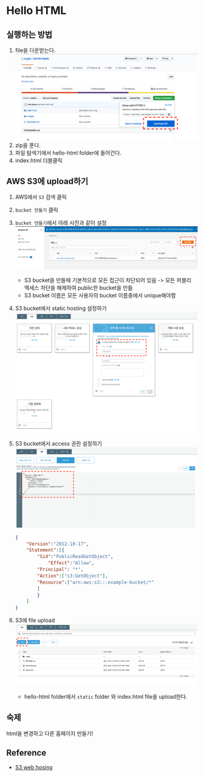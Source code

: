 # Hello HTML

## 실행하는 방법

1. file을 다운받는다.
    ![download](./images/download.png)
2. zip을 푼다.
3. 파일 탐색기에서 hello-html folder에 들어간다.
4. index.html 더블클릭

## AWS S3에 upload하기

1. AWS에서 `S3` 검색 클릭
2. `bucket 만들기` 클릭
3. `bucket 만들기`에서 아래 사진과 같이 설정
    ![create bucket](./images/create-bucket.png)
    - S3 bucket을 만들때 기본적으로 모든 접근이 차단되어 있음 -> 모든 퍼블리 엑세스 차단을 해제하여 public한 bucket을 만듦
    - S3 bucket 이름은 모든 사용자의 bucket 이름중에서 unique해야함
4. S3 bucket에서 static hosting 설정하기
    ![create bucket](./images/hosting.png)
5. S3 bucket에서 access 권한 설정하기
    ![s3 policy](./images/s3-policy.png)

    ```json
    {
        "Version":"2012-10-17",
        "Statement":[{
            "Sid":"PublicReadGetObject",
                "Effect":"Allow",
            "Principal": "*",
            "Action":["s3:GetObject"],
            "Resource":["arn:aws:s3:::example-bucket/*"
            ]
            }
        ]
    }
    ```

6. S3에 file upload
    ![s3 policy](./images/upload.png)
    - hello-html folder에서 `static` folder 와 index.html file을 upload한다.

## 숙제

html을 변경하고 다른 홈페이지 만들기!

## Reference

- [S3 web hosing](https://docs.aws.amazon.com/ko_kr/AmazonS3/latest/dev/WebsiteAccessPermissionsReqd.html)
